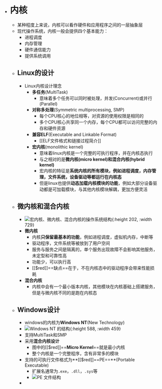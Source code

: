 - # 内核
	- 某种程度上来说，内核可以看作硬件和应用程序之间的一层抽象层
	- 现代操作系统，内核一般会提供四个基本能力：
		- 进程调度
		- 内存管理
		- 硬件通信能力
		- 提供系统调用
	- ## Linux的设计
		- Linux内核设计理念
			- **多任务**(MultiTask)
				- 意味着多个任务可以同时被处理，并发(Concurrent)或并行(Parallel)
			- **对称多处理**(Symmetric multiprocessing, SMP)
				- 每个CPU核心的地位相等，对资源的使用权限是相同的
				- 多个CPU核心共享同一个内存，每个CPU都可以访问完整的内存和硬件资源
			- **兼容ELF**(Executable and Linkable Format)
				- [[ELF文件格式和链接过程简介]]
			- **宏内核**(monolithic kernel)
				- 意味着linux内核是一个完整的可执行程序，并在内核态执行
				- 与之相对的是**微内核(micro kernel)**和**混合内核(hybrid kernel)**
				- 宏内核的特征是**系统内核的所有模块，例如进程调度，内存管理，文件系统，设备驱动等都运行在内核态**
				- 但是linux也提供**动态加载内核模块的功能**，例如大部分设备驱动都是可加载模块，与其他内核模块解耦，更加方便灵活
	- ## 微内核和混合内核
		- ![宏内核、微内核、混合内核的操作系统结构](https://cdn.xiaolincoding.com/gh/xiaolincoder/ImageHost4@main/%E6%93%8D%E4%BD%9C%E7%B3%BB%E7%BB%9F/%E5%86%85%E6%A0%B8/OS-structure2.png){:height 202, :width 729}
		- **微内核**
			- 内核**只保留最基本的功能**，例如进程调度，虚拟机内存，中断等
			- 驱动程序，文件系统等被放到了用户空间
			- 服务与服务之间是隔离的，单个服务出现故障不会影响其他服务，未定型和可靠性高
			- 功能少，可以执行高
			- [[$red]]==缺点==在于，不在内核态中的驱动程序会带来性能损耗
		- **混合内核**
			- 内核中会有一个最小版本内核，其他模块在内核基础上搭建服务，但是与微内核不同的是跑在内核态
	- ## Windows设计
		- windows的内核为**Windows NT**(New Technology)
		- ![Windows NT 的结构](https://cdn.xiaolincoding.com/gh/xiaolincoder/ImageHost4@main/%E6%93%8D%E4%BD%9C%E7%B3%BB%E7%BB%9F/%E5%86%85%E6%A0%B8/windowNT.png){:height 588, :width 459}
		- 支持MultiTask和SMP
		- 采用**混合内核设计**
			- 图中的[[$red]]==**Micro Kernel**==就是最小内核
			- 整个内核是一个完整程序，含有非常多的模块
		- 支持的可执行文件格式为**[[$red]]==PE==**(Portable Executable)
			- 扩展名通常为``.exe``，``.dll``，``.sys``等
			- ![PE 文件结构](https://cdn.xiaolincoding.com/gh/xiaolincoder/ImageHost4@main/%E6%93%8D%E4%BD%9C%E7%B3%BB%E7%BB%9F/%E5%86%85%E6%A0%B8/pe.png)
		-